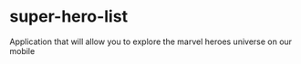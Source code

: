 # super-hero-list
Application that will allow you to explore the marvel heroes universe on our mobile
